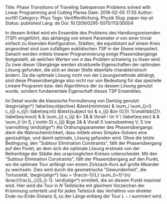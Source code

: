 Title: Phase Transitions of Traveling Salesperson Problems solved with Linear Programming and Cutting Planes
Date: 2018-02-05 17:55
Author: surt91
Category: Phys
Tags: Veröffentlichung, Physik
Slug: paper-tsp-pt
Status: published
Lang: de
Doi: 10.1209/0295-5075/113/30004

In diesem Artikel wird ein Ensemble des Problems des Handlungsreisenden (TSP)
eingeführt, das abhängig von einem Parameter $\sigma$ von einer trivial einfach
zu lösenden Konfiguration, Städten, die equidistant auf einem Kreis angeordnet
sind zum zufälligen euklidischen TSP in der Ebene
interpoliert. Danach werden mittels linearer Programmierung  einige
Phasenübergänge festgestellt, ab welchen Werten von $\sigma$ das Problem
schwierig zu lösen wird. Zu zwei dieser Übergänge werden strukturelle
Eigenschaften der optimalen Lösung gefunden, die sich an dieser Stelle
ebenfalls charakteristisch ändern. Da die optimale Lösung nicht von der
Lösungsmethode abhängt, sind diese Phasenübergänge also nicht nur von Bedeutung
für das spezielle Lineare Programm bzw. den Algorithmus der zu dessen Lösung
genutzt wurde, sondern fundamentale Eigenschaft dieses TSP Ensembles.

Im Detail wurde die klassische Formulierung von Dantzig genutzt:
\begin{align*}
    \label{eq:objective}
    &\text{minimize}     &  \sum_i \sum_{j<i} c_{ij} x_{ij}\\
    \label{eq:int}
    &\text{subject to}   &  x_{ij}                                &\in \{0,1\}\\ %\mathbb{Z}\\
    \label{eq:inout}
    &                    &  \sum_{j} x_{ij}                       &= 2&            & \forall i \in V \\
    \label{eq:sec}
    &                    &  \sum_{i \in S, j \notin S} x_{ij}     &\ge 2&          & \forall S \varsubsetneq V, S \ne \varnothing
\end{align*}
Als Ordnungsparameter des Phasenübergangs dient die Wahrscheinlichkeit, dass
mittels eines Simplex-Solvers eine ganzzahlige, und damit optimale, Lösung
gefunden wird. Ohne die letzte Bedingung, den "Subtour Elimination Constraints",
fällt der Phasenübergang auf den Punkt, an dem sich die optimale Lösung erstmals
von der Reihenfolge der Städte des ursprünglichen Kreises unterscheidet.
Mit den "Subtour Elimination Constraints", fällt der Phasenübergang auf den
Punkt, wo die optimale Tour anfängt von einem Zickzack-Kurs auf große Meander zu
wechseln. Dies wird durch die geometrische "Gewundenheit", die Tortuosität,
\begin{align*}
    \tau = \frac{n-1}{L} \sum_{i=1}^{n} \brac{\frac{L_i}{S_i}-1}.
\end{align*}
ermittelt, die an diesem Punkt maximal wird. Hier wird die Tour in $N$
Teilstücke mit gleichem Vorzeichen der Krümmung unterteilt und für jedes
Teilstück das Verhältnis von direkter Ende-zu-Ende-Distanz $S_i$ zu der
Länge entlang der Tour $L-i$ summiert wird.
